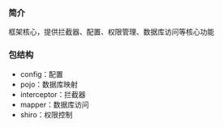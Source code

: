 ### 简介
框架核心，提供拦截器、配置、权限管理、数据库访问等核心功能

### 包结构
- config：配置
- pojo：数据库映射
- interceptor：拦截器
- mapper：数据库访问
- shiro：权限控制